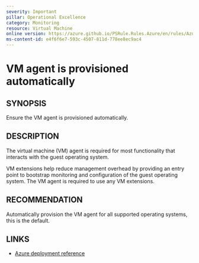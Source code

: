 ```yaml
---
severity: Important
pillar: Operational Excellence
category: Monitoring
resource: Virtual Machine
online version: https://azure.github.io/PSRule.Rules.Azure/en/rules/Azure.VM.Agent/
ms-content-id: e4f6f6e7-593c-4507-811d-778ee8ec9ac4
---
```


# VM agent is provisioned automatically

## SYNOPSIS

Ensure the VM agent is provisioned automatically.

## DESCRIPTION

The virtual machine (VM) agent is required for most functionality that interacts with the guest operating system.

VM extensions help reduce management overhead by providing an entry point to bootstrap monitoring and configuration of the guest operating system.
The VM agent is required to use any VM extensions.

## RECOMMENDATION

Automatically provision the VM agent for all supported operating systems, this is the default.

## LINKS

- [Azure deployment reference](https://learn.microsoft.com/azure/templates/microsoft.compute/virtualmachines)
